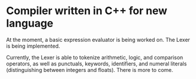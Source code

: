  # Compiler written in C++ for new language

At the moment, a basic expression evaluator is being worked on. The Lexer is being implemented.

Currently, the Lexer is able to tokenize arithmetic, logic, and comparison operators, as well as punctuals, keywords, identifiers, and numeral literals (distinguishing between integers and floats). There is more to come.
